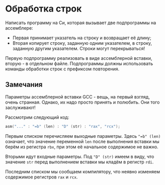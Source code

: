 # Обработка строк

Написать программу на Си, которая вызывает две подпрограммы на ассемблере:

* Первая принимает указатель на строку и возвращает её длину;
* Вторая копирует строку, заданную одним указателем, в строку, заданную
другим указателем. Строки могут перекрываться!

Первую подпрограмму реализовать в виде ассемблерной вставки, вторую - в
отдельном файле. Подпрограммы должны использовать команды обработки строк с
префиксом повторения.

## Замечания

Параметры ассемблерной вставки GCC - вещь, на первый взгляд, очень странная.
Однако, их надо просто принять и полюбить. Они того заслуживают!

Рассмотрим следующий код:

```c
asm("..." : "=b" (len) : "D" (str) : "rax", "rcx");
```

Первым списком перечисляем выходные параметры. Здесь `"=b" (len)` означает,
что значение переменной `len` после выполнения вставки мы берём из регистра
`rbx`, при этом её начальное содержимое не важно.

Вторыми идут входные параметры. Под `"D" (str)` имеем в виду, что значение
`str` перед выполнением вставки мы кладём в регистр `rdi`.

Последним списком мы сообщаем компилятору, что неявно изменяем содержимое
регистров `rax` и `rcx`.
